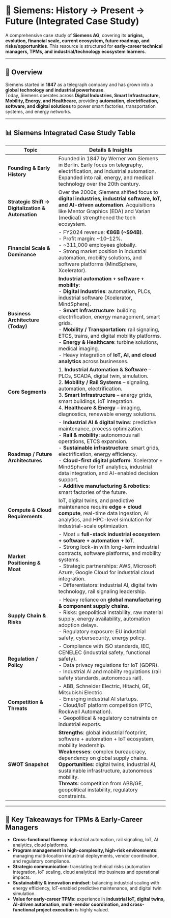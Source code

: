 # 🚀 Siemens: History → Present → Future (Integrated Case Study)

A comprehensive case study of **Siemens AG**, covering its **origins, evolution, financial scale, current ecosystem, future roadmap, and risks/opportunities**. This resource is structured for **early-career technical managers, TPMs, and industrial/technology ecosystem learners**.

---

## 📖 Overview
Siemens started in **1847** as a telegraph company and has grown into a **global technology and industrial powerhouse**.  
Today, Siemens operates across **Digital Industries, Smart Infrastructure, Mobility, Energy, and Healthcare**, providing **automation, electrification, software, and digital solutions** to power smart factories, transportation systems, and energy networks.

---

## 📊 Siemens Integrated Case Study Table

| **Topic** | **Details & Insights** |
|-----------|-------------------------|
| **Founding & Early History** | Founded in 1847 by Werner von Siemens in Berlin. Early focus on telegraphy, electrification, and industrial automation. Expanded into rail, energy, and medical technology over the 20th century. |
| **Strategic Shift → Digitalization & Automation** | Over the 2000s, Siemens shifted focus to **digital industries, industrial software, IoT, and AI-driven automation**. Acquisitions like Mentor Graphics (EDA) and Varian (medical) strengthened the tech ecosystem. |
| **Financial Scale & Dominance** | - FY2024 revenue: **€86B (~$94B)**. <br> - Profit margin: ~10–12%. <br> - ~311,000 employees globally. <br> - Strong market position in industrial automation, mobility solutions, and software platforms (MindSphere, Xcelerator). |
| **Business Architecture (Today)** | **Industrial automation + software + mobility**: <br> - **Digital Industries**: automation, PLCs, industrial software (Xcelerator, MindSphere). <br> - **Smart Infrastructure**: building electrification, energy management, smart grids. <br> - **Mobility / Transportation**: rail signaling, ETCS, trains, and digital mobility platforms. <br> - **Energy & Healthcare**: turbine solutions, medical imaging. <br> - Heavy integration of **IoT, AI, and cloud analytics** across businesses. |
| **Core Segments** | 1. **Industrial Automation & Software** – PLCs, SCADA, digital twin, simulation. <br> 2. **Mobility / Rail Systems** – signaling, automation, electrification. <br> 3. **Smart Infrastructure** – energy grids, smart buildings, IoT integration. <br> 4. **Healthcare & Energy** – imaging, diagnostics, renewable energy solutions. |
| **Roadmap / Future Architectures** | - **Industrial AI & digital twins**: predictive maintenance, process optimization. <br> - **Rail & mobility**: autonomous rail operations, ETCS expansion. <br> - **Sustainable infrastructure**: smart grids, electrification, energy efficiency. <br> - **Cloud-first digital platform**: Xcelerator + MindSphere for IoT analytics, industrial data integration, and AI-enabled decision support. <br> - **Additive manufacturing & robotics**: smart factories of the future. |
| **Compute & Cloud Requirements** | IoT, digital twins, and predictive maintenance require **edge + cloud compute**, real-time data ingestion, AI analytics, and HPC-level simulation for industrial-scale optimization. |
| **Market Positioning & Moat** | - Moat = **full-stack industrial ecosystem + software + automation + IoT**. <br> - Strong lock-in with long-term industrial contracts, software platforms, and mobility systems. <br> - Strategic partnerships: AWS, Microsoft Azure, Google Cloud for industrial cloud integration. <br> - Differentiators: industrial AI, digital twin technology, rail signaling leadership. |
| **Supply Chain & Risks** | - Heavy reliance on **global manufacturing & component supply chains**. <br> - Risks: geopolitical instability, raw material supply, energy availability, automation adoption delays. <br> - Regulatory exposure: EU industrial safety, cybersecurity, energy policy. |
| **Regulation / Policy** | - Compliance with ISO standards, IEC, CENELEC (industrial safety, functional safety). <br> - Data privacy regulations for IoT (GDPR). <br> - Industrial AI and mobility regulations (rail safety standards, autonomous rail). |
| **Competition & Threats** | - ABB, Schneider Electric, Hitachi, GE, Mitsubishi Electric. <br> - Emerging industrial AI startups. <br> - Cloud/IoT platform competition (PTC, Rockwell Automation). <br> - Geopolitical & regulatory constraints on industrial exports. |
| **SWOT Snapshot** | **Strengths**: global industrial footprint, software + automation + IoT ecosystem, mobility leadership. <br> **Weaknesses**: complex bureaucracy, dependency on global supply chains. <br> **Opportunities**: digital twins, industrial AI, sustainable infrastructure, autonomous mobility. <br> **Threats**: competition from ABB/GE, geopolitical instability, regulatory constraints. |

---

## 🎯 Key Takeaways for TPMs & Early-Career Managers
- **Cross-functional fluency**: industrial automation, rail signaling, IoT, AI analytics, cloud platforms.  
- **Program management in high-complexity, high-risk environments**: managing multi-location industrial deployments, vendor coordination, and regulatory compliance.  
- **Strategic communication**: translating technical risks (automation integration, IoT scaling, cloud analytics) into business and operational impacts.  
- **Sustainability & innovation mindset**: balancing industrial scaling with energy efficiency, IoT-enabled predictive maintenance, and digital twin simulation.  
- **Value for early-career TPMs**: experience in **industrial IoT, digital twins, AI-driven automation, multi-vendor coordination, and cross-functional project execution** is highly valued.
